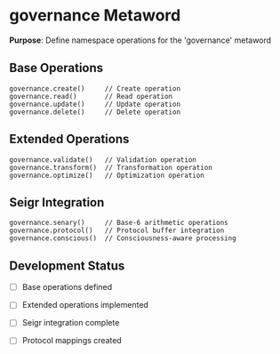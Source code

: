 # governance Metaword

**Purpose**: Define namespace operations for the 'governance' metaword

## Base Operations

```hyphos
governance.create()     // Create operation
governance.read()       // Read operation  
governance.update()     // Update operation
governance.delete()     // Delete operation
```

## Extended Operations

```hyphos
governance.validate()   // Validation operation
governance.transform()  // Transformation operation
governance.optimize()   // Optimization operation
```

## Seigr Integration

```hyphos
governance.senary()     // Base-6 arithmetic operations
governance.protocol()   // Protocol buffer integration
governance.conscious()  // Consciousness-aware processing
```

## Development Status

- [ ] Base operations defined
- [ ] Extended operations implemented  
- [ ] Seigr integration complete
- [ ] Protocol mappings created

